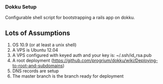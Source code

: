 ### Dokku Setup

Configurable shell script for bootstrapping a rails app on dokku.

## Lots of Assumptions

1. OS 10.9 (or at least a unix shell)
2. A VPS is Ubuntu 12.04
4. A VPS configured with keyed auth and your key is: ~/.ssh/id_rsa.pub
2. A root deployment (https://github.com/progrium/dokku/wiki/Deploying-to-root-and-subdomains)
3. DNS records are setup
5. The master branch is the branch ready for deployment